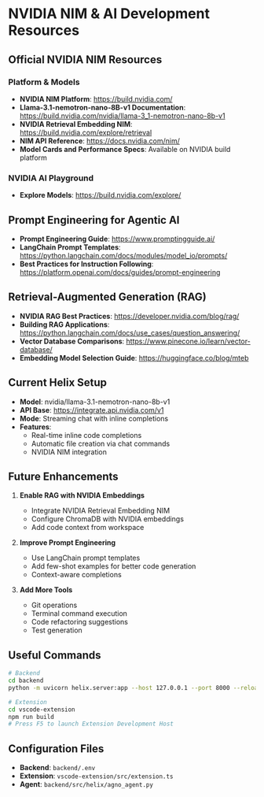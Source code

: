 # NVIDIA NIM & AI Development Resources

## Official NVIDIA NIM Resources

### Platform & Models
- **NVIDIA NIM Platform**: https://build.nvidia.com/
- **Llama-3.1-nemotron-nano-8B-v1 Documentation**: https://build.nvidia.com/nvidia/llama-3_1-nemotron-nano-8b-v1
- **NVIDIA Retrieval Embedding NIM**: https://build.nvidia.com/explore/retrieval
- **NIM API Reference**: https://docs.nvidia.com/nim/
- **Model Cards and Performance Specs**: Available on NVIDIA build platform

### NVIDIA AI Playground
- **Explore Models**: https://build.nvidia.com/explore/

## Prompt Engineering for Agentic AI

- **Prompt Engineering Guide**: https://www.promptingguide.ai/
- **LangChain Prompt Templates**: https://python.langchain.com/docs/modules/model_io/prompts/
- **Best Practices for Instruction Following**: https://platform.openai.com/docs/guides/prompt-engineering

## Retrieval-Augmented Generation (RAG)

- **NVIDIA RAG Best Practices**: https://developer.nvidia.com/blog/rag/
- **Building RAG Applications**: https://python.langchain.com/docs/use_cases/question_answering/
- **Vector Database Comparisons**: https://www.pinecone.io/learn/vector-database/
- **Embedding Model Selection Guide**: https://huggingface.co/blog/mteb

## Current Helix Setup

- **Model**: nvidia/llama-3.1-nemotron-nano-8b-v1
- **API Base**: https://integrate.api.nvidia.com/v1
- **Mode**: Streaming chat with inline completions
- **Features**: 
  - Real-time inline code completions
  - Automatic file creation via chat commands
  - NVIDIA NIM integration

## Future Enhancements

1. **Enable RAG with NVIDIA Embeddings**
   - Integrate NVIDIA Retrieval Embedding NIM
   - Configure ChromaDB with NVIDIA embeddings
   - Add code context from workspace

2. **Improve Prompt Engineering**
   - Use LangChain prompt templates
   - Add few-shot examples for better code generation
   - Context-aware completions

3. **Add More Tools**
   - Git operations
   - Terminal command execution
   - Code refactoring suggestions
   - Test generation

## Useful Commands

```bash
# Backend
cd backend
python -m uvicorn helix.server:app --host 127.0.0.1 --port 8000 --reload

# Extension
cd vscode-extension
npm run build
# Press F5 to launch Extension Development Host
```

## Configuration Files

- **Backend**: `backend/.env`
- **Extension**: `vscode-extension/src/extension.ts`
- **Agent**: `backend/src/helix/agno_agent.py`
